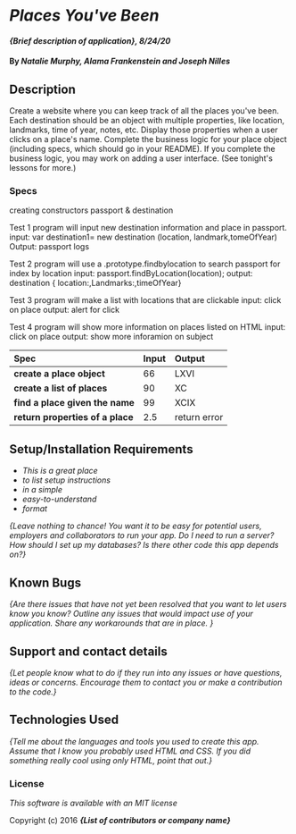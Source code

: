 # _Places You've Been_

#### _{Brief description of application}, 8/24/20_

#### By _**Natalie Murphy, Alama Frankenstein and Joseph Nilles**_

## Description

Create a website where you can keep track of all the places you've been. Each destination should be an object with multiple properties, like location, landmarks, time of year, notes, etc. Display those properties when a user clicks on a place's name. Complete the business logic for your place object (including specs, which should go in your README). If you complete the business logic, you may work on adding a user interface. (See tonight's lessons for more.)

### Specs
creating constructors
passport & destination 

Test 1 
program will input new destination information and place in passport. 
input: var destination1= new destination (location, landmark,tomeOfYear)
Output: passport logs 

Test 2 
program will use a .prototype.findbylocation to search passport for index by location 
input: passport.findByLocation(location);
output: destination { location:,Landmarks:,timeOfYear}

Test 3 
program will make a list with locations that are clickable
input: click on place
output: alert for click

Test 4 
program will show more information on places listed on HTML
input: click on place
output: show more inforamion on subject 

| Spec | Input | Output |
| :-------------     | :------------- | :------------- |
| **create a place object** | 66 |LXVI |
| **create a list of places** | 90 | XC |
| **find a place given the name**| 99 | XCIX |
| **return properties of a place**| 2.5 | return error |



## Setup/Installation Requirements

* _This is a great place_
* _to list setup instructions_
* _in a simple_
* _easy-to-understand_
* _format_

_{Leave nothing to chance! You want it to be easy for potential users, employers and collaborators to run your app. Do I need to run a server? How should I set up my databases? Is there other code this app depends on?}_

## Known Bugs

_{Are there issues that have not yet been resolved that you want to let users know you know?  Outline any issues that would impact use of your application.  Share any workarounds that are in place. }_

## Support and contact details

_{Let people know what to do if they run into any issues or have questions, ideas or concerns.  Encourage them to contact you or make a contribution to the code.}_

## Technologies Used

_{Tell me about the languages and tools you used to create this app. Assume that I know you probably used HTML and CSS. If you did something really cool using only HTML, point that out.}_

### License

*This software is available with an MIT license*

Copyright (c) 2016 **_{List of contributors or company name}_**